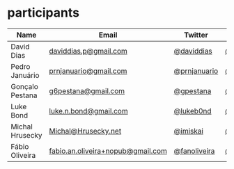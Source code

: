 participants
============

| Name | Email  | Twitter | Github | 
|------|--------|---------|--------|
|David Dias|daviddias.p@gmail.com|[@daviddias](twitter.com/daviddias)|[@diasdavid](github.com/diasdavid)|
|Pedro Januário|prnjanuario@gmail.com|[@prnjanuario](twitter.com/prnjanuario)|[@pjanuario](github.com/pjanuario)|
|Gonçalo Pestana|g6pestana@gmail.com|[@gpestana](twitter.com/gpestana)|[@gpestana](github.com/gpestana)|
|Luke Bond|luke.n.bond@gmail.com|[@lukeb0nd](twitter.com/lukeb0nd)|[@lukebond](github.com/lukebond)|
|Michal Hrusecky|Michal@Hrusecky.net|[@imiskai](twitter.com/imiskai)|[@miska](github.com/miska)|
|Fábio Oliveira|fabio.an.oliveira+nopub@gmail.com|[@fanoliveira](twitter.com/fanoliveira)|[@fanoliveira](github.com/foliveira)|

